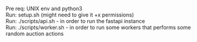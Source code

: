 Pre req: UNIX env and python3  
Run: setup.sh (might need to give it +x permissions)  
Run: ./scripts/api.sh - in order to run the fastapi instance  
Run: ./scripts/worker.sh - in order to run some workers that performs some random auction actions  
